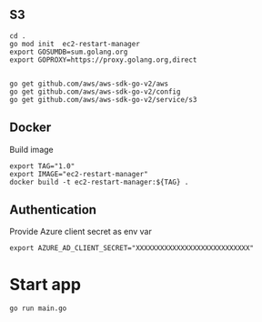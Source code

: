 ## S3
```
cd .
go mod init  ec2-restart-manager
export GOSUMDB=sum.golang.org
export GOPROXY=https://proxy.golang.org,direct


go get github.com/aws/aws-sdk-go-v2/aws
go get github.com/aws/aws-sdk-go-v2/config
go get github.com/aws/aws-sdk-go-v2/service/s3
```

## Docker

Build image

```
export TAG="1.0"
export IMAGE="ec2-restart-manager"
docker build -t ec2-restart-manager:${TAG} .
```

## Authentication
Provide Azure client secret as env var
```
export AZURE_AD_CLIENT_SECRET="XXXXXXXXXXXXXXXXXXXXXXXXXXXX"
```

# Start app
```
go run main.go
```